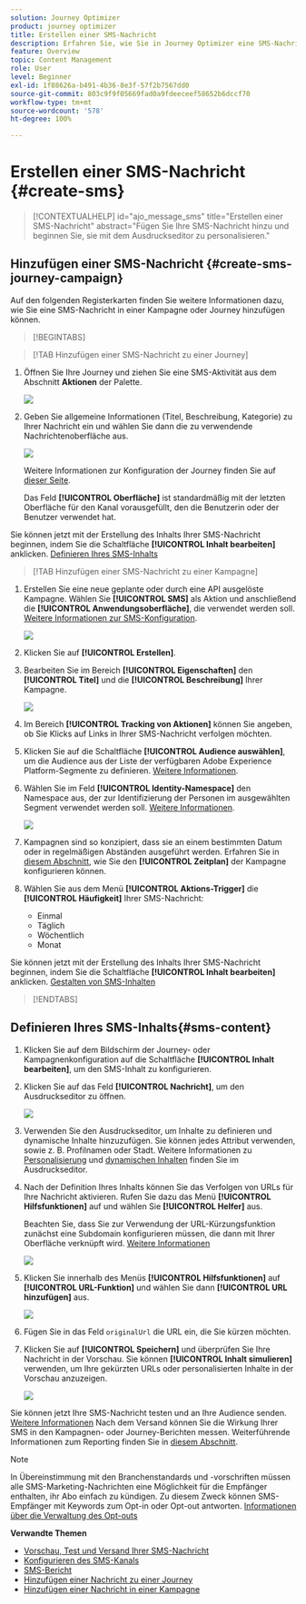 ```yaml
---
solution: Journey Optimizer
product: journey optimizer
title: Erstellen einer SMS-Nachricht
description: Erfahren Sie, wie Sie in Journey Optimizer eine SMS-Nachricht erstellen.
feature: Overview
topic: Content Management
role: User
level: Beginner
exl-id: 1f88626a-b491-4b36-8e3f-57f2b7567dd0
source-git-commit: 803c9f9f05669fad0a9fdeeceef58652b6dccf70
workflow-type: tm+mt
source-wordcount: '578'
ht-degree: 100%

---
```


# Erstellen einer SMS-Nachricht {#create-sms}

>[!CONTEXTUALHELP]
>id="ajo_message_sms"
>title="Erstellen einer SMS-Nachricht"
>abstract="Fügen Sie Ihre SMS-Nachricht hinzu und beginnen Sie, sie mit dem Ausdruckseditor zu personalisieren."

## Hinzufügen einer SMS-Nachricht {#create-sms-journey-campaign}

Auf den folgenden Registerkarten finden Sie weitere Informationen dazu, wie Sie eine SMS-Nachricht in einer Kampagne oder Journey hinzufügen können.

>[!BEGINTABS]

>[!TAB Hinzufügen einer SMS-Nachricht zu einer Journey]

1. Öffnen Sie Ihre Journey und ziehen Sie eine SMS-Aktivität aus dem Abschnitt **Aktionen** der Palette.

   ![](assets/sms_create_1.png)

1. Geben Sie allgemeine Informationen (Titel, Beschreibung, Kategorie) zu Ihrer Nachricht ein und wählen Sie dann die zu verwendende Nachrichtenoberfläche aus.

   ![](assets/sms_create_2.png)

   Weitere Informationen zur Konfiguration der Journey finden Sie auf [dieser Seite](../building-journeys/journey-gs.md).

   Das Feld **[!UICONTROL Oberfläche]** ist standardmäßig mit der letzten Oberfläche für den Kanal vorausgefüllt, den die Benutzerin oder der Benutzer verwendet hat.

Sie können jetzt mit der Erstellung des Inhalts Ihrer SMS-Nachricht beginnen, indem Sie die Schaltfläche **[!UICONTROL Inhalt bearbeiten]** anklicken. [Definieren Ihres SMS-Inhalts](#sms-content)

>[!TAB Hinzufügen einer SMS-Nachricht zu einer Kampagne]

1. Erstellen Sie eine neue geplante oder durch eine API ausgelöste Kampagne. Wählen Sie **[!UICONTROL SMS]** als Aktion und anschließend die **[!UICONTROL Anwendungsoberfläche]**, die verwendet werden soll. [Weitere Informationen zur SMS-Konfiguration](sms-configuration.md).

   ![](assets/sms_create_3.png)

1. Klicken Sie auf **[!UICONTROL Erstellen]**.

1. Bearbeiten Sie im Bereich **[!UICONTROL Eigenschaften]** den **[!UICONTROL Titel]** und die **[!UICONTROL Beschreibung]** Ihrer Kampagne.

   ![](assets/sms_create_4.png)

1. Im Bereich **[!UICONTROL Tracking von Aktionen]** können Sie angeben, ob Sie Klicks auf Links in Ihrer SMS-Nachricht verfolgen möchten.

1. Klicken Sie auf die Schaltfläche **[!UICONTROL Audience auswählen]**, um die Audience aus der Liste der verfügbaren Adobe Experience Platform-Segmente zu definieren. [Weitere Informationen](../segment/about-segments.md).

1. Wählen Sie im Feld **[!UICONTROL Identity-Namespace]** den Namespace aus, der zur Identifizierung der Personen im ausgewählten Segment verwendet werden soll. [Weitere Informationen](../event/about-creating.md#select-the-namespace).

   ![](assets/sms_create_5.png)

1. Kampagnen sind so konzipiert, dass sie an einem bestimmten Datum oder in regelmäßigen Abständen ausgeführt werden. Erfahren Sie in [diesem Abschnitt](../campaigns/create-campaign.md#schedule), wie Sie den **[!UICONTROL Zeitplan]** der Kampagne konfigurieren können.

1. Wählen Sie aus dem Menü **[!UICONTROL Aktions-Trigger]** die **[!UICONTROL Häufigkeit]** Ihrer SMS-Nachricht:

   * Einmal
   * Täglich
   * Wöchentlich
   * Monat

Sie können jetzt mit der Erstellung des Inhalts Ihrer SMS-Nachricht beginnen, indem Sie die Schaltfläche **[!UICONTROL Inhalt bearbeiten]** anklicken. [Gestalten von SMS-Inhalten](#sms-content)

>[!ENDTABS]

## Definieren Ihres SMS-Inhalts{#sms-content}

1. Klicken Sie auf dem Bildschirm der Journey- oder Kampagnenkonfiguration auf die Schaltfläche **[!UICONTROL Inhalt bearbeiten]**, um den SMS-Inhalt zu konfigurieren.

1. Klicken Sie auf das Feld **[!UICONTROL Nachricht]**, um den Ausdruckseditor zu öffnen.

   ![](assets/sms-content.png)

1. Verwenden Sie den Ausdruckseditor, um Inhalte zu definieren und dynamische Inhalte hinzuzufügen. Sie können jedes Attribut verwenden, sowie z. B. Profilnamen oder Stadt. Weitere Informationen zu [Personalisierung](../personalization/personalize.md) und [dynamischen Inhalten](../personalization/get-started-dynamic-content.md) finden Sie im Ausdruckseditor.

1. Nach der Definition Ihres Inhalts können Sie das Verfolgen von URLs für Ihre Nachricht aktivieren. Rufen Sie dazu das Menü **[!UICONTROL Hilfsfunktionen]** auf und wählen Sie **[!UICONTROL Helfer]** aus.

   Beachten Sie, dass Sie zur Verwendung der URL-Kürzungsfunktion zunächst eine Subdomain konfigurieren müssen, die dann mit Ihrer Oberfläche verknüpft wird. [Weitere Informationen](sms-subdomains.md)

   ![](assets/sms_tracking_1.png)

1. Klicken Sie innerhalb des Menüs **[!UICONTROL Hilfsfunktionen]** auf **[!UICONTROL URL-Funktion]** und wählen Sie dann **[!UICONTROL URL hinzufügen]** aus.

   ![](assets/sms_tracking_2.png)

1. Fügen Sie in das Feld `originalUrl` die URL ein, die Sie kürzen möchten.

1. Klicken Sie auf **[!UICONTROL Speichern]** und überprüfen Sie Ihre Nachricht in der Vorschau. Sie können **[!UICONTROL Inhalt simulieren]** verwenden, um Ihre gekürzten URLs oder personalisierten Inhalte in der Vorschau anzuzeigen.

   ![](assets/sms-content-preview.png)

Sie können jetzt Ihre SMS-Nachricht testen und an Ihre Audience senden. [Weitere Informationen](send-sms.md)
Nach dem Versand können Sie die Wirkung Ihrer SMS in den Kampagnen- oder Journey-Berichten messen. Weiterführende Informationen zum Reporting finden Sie in [diesem Abschnitt](../reports/campaign-global-report.md#sms-tab).

>[!NOTE]
>
>In Übereinstimmung mit den Branchenstandards und -vorschriften müssen alle SMS-Marketing-Nachrichten eine Möglichkeit für die Empfänger enthalten, ihr Abo einfach zu kündigen. Zu diesem Zweck können SMS-Empfänger mit Keywords zum Opt-in oder Opt-out antworten. [Informationen über die Verwaltung des Opt-outs](../privacy/opt-out.md#sms-opt-out-management-sms-opt-out-management)

**Verwandte Themen**

* [Vorschau, Test und Versand Ihrer SMS-Nachricht](send-sms.md)
* [Konfigurieren des SMS-Kanals](sms-configuration.md)
* [SMS-Bericht](../reports/journey-global-report.md#sms-global)
* [Hinzufügen einer Nachricht zu einer Journey](../building-journeys/journeys-message.md)
* [Hinzufügen einer Nachricht in einer Kampagne](../campaigns/create-campaign.md)
